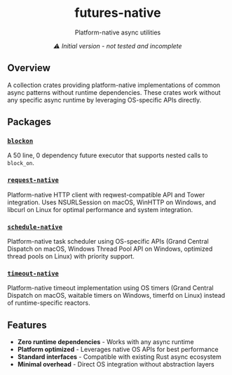 <div align="center">

# futures-native

Platform-native async utilities

*⚠️ Initial version - not tested and incomplete*

</div>

## Overview

A collection crates providing platform-native implementations of common async patterns without runtime dependencies. These crates work without any specific async runtime by leveraging OS-specific APIs directly.

## Packages

### [`blockon`](blockon/)
A 50 line, 0 dependency future executor that supports nested calls to `block_on`.

### [`request-native`](request-native/)
Platform-native HTTP client with reqwest-compatible API and Tower integration. Uses NSURLSession on macOS, WinHTTP on Windows, and libcurl on Linux for optimal performance and system integration.

### [`schedule-native`](schedule-native/)
Platform-native task scheduler using OS-specific APIs (Grand Central Dispatch on macOS, Windows Thread Pool API on Windows, optimized thread pools on Linux) with priority support.

### [`timeout-native`](timeout-native/)
Platform-native timeout implementation using OS timers (Grand Central Dispatch on macOS, waitable timers on Windows, timerfd on Linux) instead of runtime-specific reactors.

## Features

- **Zero runtime dependencies** - Works with any async runtime
- **Platform optimized** - Leverages native OS APIs for best performance
- **Standard interfaces** - Compatible with existing Rust async ecosystem
- **Minimal overhead** - Direct OS integration without abstraction layers
